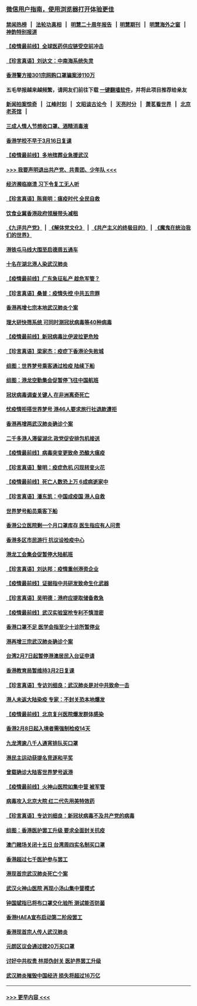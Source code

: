 ### [微信用户指南，使用浏览器打开体验更佳](https://github.com/gfw-breaker/banned-news1/blob/master/indexes/wechat-guide.md?t=0)
#### [禁闻热榜](热点新闻.md?t=0)  &nbsp;&nbsp;|&nbsp;&nbsp; [法轮功真相](https://github.com/gfw-breaker/truth/blob/master/README.md?t=0) &nbsp;&nbsp;|&nbsp;&nbsp; [明慧二十周年报告](https://github.com/gfw-breaker/mh-reports/blob/master/README.md?t=0) &nbsp;&nbsp;|&nbsp;&nbsp;[明慧期刊](https://github.com/gfw-breaker/mh-qikan) &nbsp;&nbsp;|&nbsp;&nbsp; [明慧海外之窗](https://github.com/gfw-breaker/mh-news/blob/master/README.md?t=0) &nbsp;&nbsp;|&nbsp;&nbsp; [神韵特别报道](https://github.com/gfw-breaker/mh-news/blob/master/shenyun.md?t=0)
#### [【疫情最前线】全球医药供应链受空前冲击](../pages/nsc415/n11869614.md?t=02160244) 
#### [【珍言真语】刘达文：中南海系统失灵](../pages/nsc415/n11869465.md?t=02160244) 
#### [香港警方接301宗网购口罩骗案涉110万](../pages/nsc415/n11867572.md?t=02160244) 
#### 五毛举报越来越频繁，请网友们前往下载 [一键翻墙软件](https://github.com/gfw-breaker/ssr-accounts)，并将此项目推荐给亲友
#### [新闻拍案惊奇](https://github.com/gfw-breaker/banned-news1/blob/master/pages/link4.md) &nbsp;&nbsp;|&nbsp;&nbsp; [江峰时刻](https://github.com/gfw-breaker/banned-news1/blob/master/pages/link4.md) &nbsp;&nbsp;|&nbsp;&nbsp; [文昭谈古论今](https://github.com/gfw-breaker/banned-news1/blob/master/pages/link4.md) &nbsp;&nbsp;|&nbsp;&nbsp; [天亮时分](https://github.com/gfw-breaker/banned-news1/blob/master/pages/link4.md) &nbsp;&nbsp;|&nbsp;&nbsp; [萧茗看世界](https://github.com/gfw-breaker/banned-news1/blob/master/pages/link4.md) &nbsp;&nbsp;|&nbsp;&nbsp; [北京老茶馆](https://github.com/gfw-breaker/banned-news1/blob/master/pages/link4.md) &nbsp;&nbsp;|&nbsp;&nbsp; 
#### [三成人情人节想收口罩、酒精消毒液](../pages/nsc415/n11867523.md?t=02160244) 
#### [香港学校不早于3月16日复课](../pages/nsc415/n11867498.md?t=02160244) 
#### [【疫情最前线】多地殡葬业急援武汉](../pages/nsc415/n11866914.md?t=02160244) 
#### [>>> 我要声明退出共产党、共青团、少年队 <<<](https://github.com/begood0513/goodnews/blob/master/quit/letter.md) 
#### [经济濒临崩溃 习下令复工无人听](../pages/nsc415/n11867269.md?t=02160244) 
#### [【珍言真语】陈竟明：瘟疫时代 全民自救](../pages/nsc415/n11866765.md?t=02160244) 
#### [饮食业冀香港政府领展带头减租](../pages/nsc415/n11864876.md?t=02160244) 
#### [《九评共产党》](https://github.com/begood0513/9ping.md/blob/master/README.md) &nbsp;|&nbsp; [《解体党文化》](../../../../jtdwh.md/blob/master/README.md)  &nbsp;|&nbsp; [《共产主义的终极目的》](../../../../gczydzjmd.md/blob/master/README.md) &nbsp;|&nbsp; [《魔鬼在统治我们的世界》](../../../../mgztzwmdsj.md/blob/master/README.md) 
#### [港铁屯马线大围至启德周五通车](../pages/nsc415/n11864842.md?t=02160244) 
#### [十名在湖北港人染武汉肺炎](../pages/nsc415/n11864807.md?t=02160244) 
#### [【疫情最前线】广东急征私产 趁危军管？](../pages/nsc415/n11864205.md?t=02160244) 
#### [【珍言真语】桑普：疫情失控 中共五宗罪](../pages/nsc415/n11864157.md?t=02160244) 
#### [香港再增七宗本地武汉肺炎个案](../pages/nsc415/n11862405.md?t=02160244) 
#### [理大研快筛系统 可同时测冠状病毒等40种病毒](../pages/nsc415/n11862376.md?t=02160244) 
#### [【疫情最前线】新冠病毒比伊波拉更危险](../pages/nsc415/n11862199.md?t=02160244) 
#### [【珍言真语】梁家杰：疫症下香港沦失败城](../pages/nsc415/n11861588.md?t=02160244) 
#### [组图：世界梦号乘客通过检疫 陆续下船](../pages/nsc415/n11858302.md?t=02160244) 
#### [组图：港龙空勤集会促暂停飞往中国航班](../pages/nsc415/n11858190.md?t=02160244) 
#### [冠状病毒调查关键人 在非洲离奇死亡](../pages/nsc415/n11859798.md?t=02160244) 
#### [忧疫情拒搭世界梦号 港46人要求旅行社退款遭拒](../pages/nsc415/n11859849.md?t=02160244) 
#### [香港再增两武汉肺炎确诊个案](../pages/nsc415/n11859833.md?t=02160244) 
#### [二千多港人滞留湖北 政党促安排包机接送](../pages/nsc415/n11859831.md?t=02160244) 
#### [【疫情最前线】病毒突变更致命 恐酿大瘟疫](../pages/nsc415/n11859604.md?t=02160244) 
#### [【珍言真语】黎明：疫症危机 闪现转变火花](../pages/nsc415/n11859199.md?t=02160244) 
#### [【疫情最前线】死亡人数恐上万 6成病逝家中](../pages/nsc415/n11856687.md?t=02160244) 
#### [【珍言真语】潘东凯：中国成疫国 港人自救](../pages/nsc415/n11856962.md?t=02160244) 
#### [世界梦号船员乘客下船](../pages/nsc415/n11856883.md?t=02160244) 
#### [香港公立医院剩一个月口罩库存 医生指应有人问责](../pages/nsc415/n11856875.md?t=02160244) 
#### [香港多区市民游行 抗议设检疫中心](../pages/nsc415/n11856866.md?t=02160244) 
#### [港龙工会集会促暂停大陆航班](../pages/nsc415/n11856840.md?t=02160244) 
#### [【珍言真语】刘达邦：疫情重创港资企业](../pages/nsc415/n11854274.md?t=02160244) 
#### [【疫情最前线】证据指中共研发致命生化武器](../pages/nsc415/n11853087.md?t=02160244) 
#### [【珍言真语】吴明德：港府应提取储备救急](../pages/nsc415/n11852734.md?t=02160244) 
#### [【疫情最前线】武汉实验室抢专利不慎泄密](../pages/nsc415/n11850310.md?t=02160244) 
#### [香港口罩不足 医学会指至少十诊所暂停业](../pages/nsc415/n11850301.md?t=02160244) 
#### [港再增三宗武汉肺炎确诊个案](../pages/nsc415/n11850328.md?t=02160244) 
#### [台湾2月7日起暂停港澳居民入台证申请](../pages/nsc415/n11850304.md?t=02160244) 
#### [香港教育局暂维持3月2日复课](../pages/nsc415/n11850260.md?t=02160244) 
#### [【珍言真语】专访刘细良：武汉肺炎是对中共致命一击](../pages/nsc415/n11849934.md?t=02160244) 
#### [港人未返大陆染疫 专家：不封关恐本地爆发](../pages/nsc415/n11848021.md?t=02160244) 
#### [【疫情最前线】北京复兴医院爆发群体感染](../pages/nsc415/n11847626.md?t=02160244) 
#### [香港2月8日起入境者需强制检疫14天](../pages/nsc415/n11847658.md?t=02160244) 
#### [九龙湾逾八千人通宵排队买口罩](../pages/nsc415/n11847647.md?t=02160244) 
#### [港民主运动获提名竞逐和平奖](../pages/nsc415/n11847633.md?t=02160244) 
#### [曾载确诊大陆客世界梦号返港](../pages/nsc415/n11847608.md?t=02160244) 
#### [【疫情最前线】火神山医院如集中营 被军管](../pages/nsc415/n11847524.md?t=02160244) 
#### [病毒攻入北京大院 红二代先用美特效药](../pages/nsc415/n11847427.md?t=02160244) 
#### [【珍言真语】专访刘细良：新冠状病毒不及共产党的病毒](../pages/nsc415/n11847164.md?t=02160244) 
#### [组图：香港医护罢工升级 要求全面封关抗疫](../pages/nsc415/n11844107.md?t=02160244) 
#### [澳门赌场关闭十五日 台湾周四实名制买口罩](../pages/nsc415/n11845083.md?t=02160244) 
#### [香港超过七千医护参与罢工](../pages/nsc415/n11845051.md?t=02160244) 
#### [港现首宗武汉肺炎死亡个案](../pages/nsc415/n11844998.md?t=02160244) 
#### [武汉火神山医院 再现小汤山集中营模式](../pages/nsc415/n11844763.md?t=02160244) 
#### [钟国斌指已将布口罩交化验所 测试能否防菌](../pages/nsc415/n11842783.md?t=02160244) 
#### [香港HAEA宣布启动第二阶段罢工](../pages/nsc415/n11842723.md?t=02160244) 
#### [香港现首宗人传人武汉肺炎](../pages/nsc415/n11842766.md?t=02160244) 
#### [元朗区议会通过拨20万买口罩](../pages/nsc415/n11842754.md?t=02160244) 
#### [讨好中共权贵 林郑伪封关 医护界罢工升级](../pages/nsc415/n11842359.md?t=02160244) 
#### [武汉肺炎摧毁中国经济 损失将超过16万亿](../pages/nsc415/n11839723.md?t=02160244) 

----
#### [ >>> 更早内容 <<< ](../indexes/nsc415-earlier.md)
